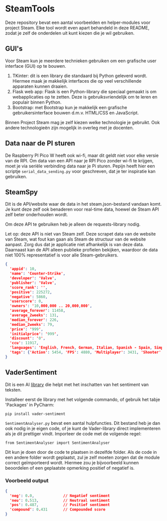 # SteamTools

Deze repository bevat een aantal voorbeelden en helper-modules voor project Steam. Elke tool wordt even apart behandeld in deze README, zodat je zelf de onderdelen uit kunt kiezen die je wil gebruiken.

## GUI's

Voor Steam kun je meerdere technieken gebruiken om een grafische user interface (GUI) 
op te bouwen.

1. TKinter: dit is een library die standaard bij Python geleverd wordt. 
Hiermee maak je makkelijk interfaces die op veel verschillende apparaten kunnen draaien.
2. Flask web app: Flask is een Python-library die speciaal gemaakt is om webapplicaties op te 
zetten. Deze is gebruiksvriendelijk om te leren en populair binnen Python.
3. Bootstrap: met Bootstrap kun je makkelijk een grafische gebruikersinterface bouwen d.m.v.
HTML/CSS en JavaScript.

Binnen Project Steam mag je zelf kiezen welke technologie je gebruikt. Ook andere technologieën zijn 
mogelijk in overleg met je docenten.

## Data naar de PI sturen

De Raspberry PI Pico W heeft ook wi-fi, maar dit geldt niet voor 
elke versie van de RPI. Om data van een API naar je RPI Pico 
zonder wi-fi te krijgen, moet je via seriële verbinding data 
naar je Pi sturen. Pepijn heeft hier een scriptje 
`serial_data_sending.py` voor geschreven, dat je ter inspiratie kan gebruiken.

## SteamSpy

Dit is de API/website waar de data in het steam.json-bestand 
vandaan komt. Je kunt deze zelf ook benaderen voor real-time data, hoewel 
de Steam API zelf beter onderhouden wordt.

Om deze API te gebruiken heb je alleen de requests-library nodig.

Let op: deze API is niet van Steam zelf. Deze scrapet data van de website van Steam, wat fout kan gaan als Steam de structuur van de website aanpast. 
Zorg dus dat je applicatie niet afhankelijk is van deze data. Daarnaast kan de API alleen publieke profielen bekijken, waardoor 
de data niet 100% representatief is voor alle Steam-gebruikers.

```json
{
  'appid': 10, 
  'name': 'Counter-Strike', 
  'developer': 'Valve', 
  'publisher': 'Valve', 
  'score_rank': '', 
  'positive': 225272, 
  'negative': 5860, 
  'userscore': 0, 
  'owners': '10,000,000 .. 20,000,000', 
  'average_forever': 11458, 
  'average_2weeks': 131, 
  'median_forever': 226, 
  'median_2weeks': 79, 
  'price': '999', 
  'initialprice': '999', 
  'discount': '0', 
  'ccu': 11917, 
  'languages': 'English, French, German, Italian, Spanish - Spain, Simplified Chinese, Traditional Chinese, Korean', 'genre': 'Action',
  'tags': {'Action': 5454, 'FPS': 4880, 'Multiplayer': 3431, 'Shooter': 3381, 'Classic': 2812, 'Team-Based': 1886, 'First-Person': 1724, 'Competitive': 1623, 'Tactical': 1361, "1990's": 1220, 'e-sports': 1208, 'PvP': 898, 'Old School': 793, 'Military': 641, 'Strategy': 624, 'Survival': 306, 'Score Attack': 292, '1980s': 272, 'Assassin': 231, 'Nostalgia': 167}
}
```

## VaderSentiment

Dit is een AI [library](https://github.com/cjhutto/vaderSentiment) die helpt met het inschatten van het sentiment van teksten.

Installeer eerst de library met het volgende commando, of gebruik het tabje 'Packages' in PyCharm:

`pip install vader-sentiment`

`SentimentAnalyser.py` bevat een aantal hulpfuncties. Dit bestand heb je dan ook nodig in je eigen code, of je kunt de 
Vader-library direct implementeren als je dit prettiger vindt. Importeer de code met de volgende regel:

`from SentimentAnalyser import SentimentAnalyser`

Dit kun je doen door de code te plaatsen in dezelfde folder. Als de code in een andere folder wordt geplaatst, zul je zelf 
moeten zorgen dat de module correct geïmporteerd wordt. Hiermee zou je bijvoorbeeld kunnen beoordelen 
of een geplaatste opmerking positief of negatief is.

### Voorbeeld output

```json
{
  'neg': 0.0,             // Negatief sentiment
  'neu': 0.513,           // Neutraal sentiment
  'pos': 0.487,           // Positief sentiment
  'compound': 0.431       // Compounded score
}
```

